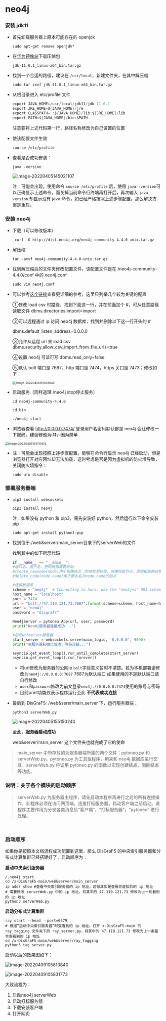 # neo4j
### 安装 jdk11

+ 首先卸载服务器上原本可能存在的 openjdk

  `sudo apt-get remove openjdk*`

+ 在[华为镜像站](https://repo.huaweicloud.com/java/jdk/11.0.1+13/)下载压缩包

  `jdk-11.0.1_linux-x64_bin.tar.gz `

+ 找到一个合适的路径，建议在 `/usr/local`，新建文件夹，在其中解压缩

  `sudo tar zxvf jdk-11.0.1_linux-x64_bin.tar.gz`

+ 从根目录进入 etc/profile 文件

  ```java
  export JAVA_HOME=/usr/local/jdk11/jdk-11.0.1
  export JRE_HOME=${JAVA_HOME}/jre
  export CLASSPATH=.:${JAVA_HOME}/lib:${JRE_HOME}/lib
  export PATH=${JAVA_HOME}/bin:$PATH
  ```

  注意要将上述代码第一行，路径名称修改为自己设置的位置

+ 使该配置文件生效

  `source /etc/profile`

+ 查看是否成功安装：

  `java -version`

  ![image-20220405145021107](image\image-20220405145021107.png)

  注：可能会出现，使用命令 `source /etc/profile` 后，使用 `java -version`可以正确显示上述命令，而关掉当前命令行终端再打开后，再次输入 `java -version` 却显示没有 java 命令，如已经严格按照上述步骤配置，那么解决方案是重启。

### 安装 neo4j

+ 下载（可以修改版本）

  ` curl -O http://dist.neo4j.org/neo4j-community-4.4.0-unix.tar.gz`

+ 解压缩

  `tar -axvf neo4j-community-4.4.0-unix.tar.gz`

+ 找到解压缩后的文件夹修改配置文件，该配置文件是在 /neo4j-community-4.4.0/conf 中的 neo4j.conf

  `sudo vim neo4j.conf`

+ 可以参考[这个链接](https://blog.csdn.net/u013946356/article/details/81736232)查看更详细的参考，这里只列举几个较为关键的配置

  ①修改 load csv 时路径，找到下面这一行，并在前面加个 #，可从任意路径读取文件
  dbms.directories.import=import

  ②可以远程通过 ip 访问 neo4j 数据库，找到并删除以下这一行开头的 #

  dbms.default_listen_address=0.0.0.0

  ③允许从远程 url 来 load csv
  dbms.security.allow_csv_import_from_file_urls=true

  ④设置 neo4j 可读可写
  dbms.read_only=false

  ⑤默认 bolt 端口是 7687，http 端口是 7474，https 关口是 7473；修改如下：		

  <img src="image\image-20220405151833045.png" alt="image-20220405151833045" style="zoom:67%;" />	

+ 启动服务（同样道理./neo4j stop停止服务）

  `cd neo4j-community-4.4.0`

  `cd bin`

  `./neo4j start`	

+ 浏览器查看
  http://0.0.0.0:7474/
  登录用户名密码默认都是 neo4j
  会让修改一下密码，~~建议修改为 11，因为简单~~

<img src="image\image-20220405153110974.png" alt="image-20220405153110974" style="zoom: 67%;" />

+ 注：可能会出现按照上述步骤配置，能够在命令行显示 neo4j 已经启动，但是浏览器打开对应网址却无法加载，这时考虑是否是因为虚拟机的防火墙导致，关闭防火墙指令：

  `sudo ufw disable`



### 部署服务器端

+ `pip3 install websockets`

  `pip3 install neo4j`

  注：如果没有 python 和 pip3，需先安装好 python，然后运行以下命令安装pip

   `sudo apt-get install python3-pip`
+ 找到位于./web&server/main_server目录下的serverWeb的文件
  
    找到其中的如下所示代码
    ```python
    if __name__ == "__main__":
    #端口名、用户名、密码根据需要改动
    #create_newnode(node)用于创建结点（包括检测标签、创建标签节点、添加相应的边等功能）
    #delete_node(node.name)用于删去名为node.name的结点
    
    #连接数据库 
    scheme = "neo4j"  # Connecting to Aura, use the "neo4j+s" URI scheme
    host_name = "localhost"
    port = 7474
    url = "bolt://47.119.121.73:7687".format(scheme=scheme, host_name=host_name, port=port)
    user = "neo4j"
    password = "disgrafs"
    
    Neo4jServer = pytoneo.App(url, user, password)
    print("Neo4j服务器连接成功...")
    
    #启动webserver服务器
    start_server = websockets.serve(main_logic, '0.0.0.0', 9090)
    print("主服务器初始化成功，等待连接...")
    
    asyncio.get_event_loop().run_until_complete(start_server)
    asyncio.get_event_loop().run_forever()
    ```
    - 将url修改为服务器的公网ip `bolt`字段意义暂时不清楚。若为本机部署请修改为`neo4j://0.0.0.0:7687` 7687为默认端口 如果使用的不是默认端口请自行修改
    - `user`和`password`修改为前文登录`neo4j://0.0.0.0:7474`使用的账号与密码
    - 目前print功能仅表示程序运行至此 **不代表成功连接**
+ 最后到 DisGraFS: /web&serer/main_server 下，运行服务器端：

  `python3 serverWeb.py`

  <img src="image\image-20220405155150240.png" alt="image-20220405155150240"  />

  至此，**服务器启动成功**

  web&server/main_server 这个文件夹也就完成了它的使命

> main_server 中所存放的为服务器端所需的两个文件：pytoneo.py 和 serverWeb.py。pytoneo.py 为工具型程序，用来和 neo4j 数据库进行交互，serverWeb.py 将调用 pytoneo.py 的函数以实现创建结点，删除结点等功能。



### 说明：关于各个模块的启动顺序

> serverWeb.py 为服务器主程序，请先启动本程序再进行之后的所有连接操作，此程序必须在访问网页端，连接打标服务器，启动客户端之前启动。此程序主要作用为分发各类消息给“客户端”，“打标服务器”，“pytoneo” 进行处理。



​	



### 启动顺序

如果你是按照本文档流程成功配置到这里，那么 DisGraFS 的中央索引服务器和分布式计算集群已经搭建好了，启动顺序为：

**启动中央索引服务器**

```shell
/.neo4j start 
cd /x-DisGraFS-main/web&server/main_server
ip addr show #查看中央索引服务器的 ip 地址，这句其实是查看你虚拟机的 ip 地址
# 需要修改 serverWeb.py 中的 ip 地址，将其中的 47.119.121.73 修改为上一句看到的 ip 地址
python3 serverWeb.py
```

**启动分布式计算集群**

```shell
ray start --head --port=6379
# 根据“启动中央索引服务器”时查看到的 ip 地址，打开 x-DisGraFS-main 的 ray_tagging 文件夹下的 ray_server.py，将其中的 47.119.121.73 修改为上一条指令查看到的 ip 地址
cd /x-DisGraFS-main/web&server/ray_tagging
python3 tag_server.py
```

启动以后的效果图如下：

![image-20220409105813840](image\image-20220409105813840.png)

![image-20220409105831773](image\image-20220409105831773.png)

大致流程为：

1. 启动neo4j serverWeb
2. 启动打标服务器
3. 下载安装客户端
4. 打开网页
